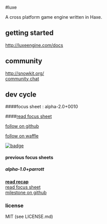 #luxe 

A cross platform game engine written in Haxe.    

## getting started

http://luxeengine.com/docs

## community

http://snowkit.org/   
[community chat](http://snowkit.org/2014/12/03/alpha-1-0parrott-recap/#communitychat)   

## dev cycle

####focus sheet : alpha-2.0+0010

####[read focus sheet](http://snowkit.org/2015/01/12/luxe-alpha-2-0/)   

[follow on github](https://github.com/underscorediscovery/luxe/milestones/alpha-2.0+0010)   

[follow on waffle](https://waffle.io/underscorediscovery/luxe)   

[![badge](https://badge.waffle.io/underscorediscovery/luxe.svg?label=alpha-2.0&title=active%20focus%20sheet)](https://waffle.io/underscorediscovery/luxe)

#### previous focus sheets

##### alpha-1.0+parrott

**[read recap](http://snowkit.org/2014/12/03/alpha-1-0parrott-recap/)**   
[read focus sheet](http://snowkit.org/2014/10/27/luxe-alpha-1-0/)   
[milestone on github](https://github.com/underscorediscovery/luxe/milestones/alpha-1.0+parrott)   

### license

MIT (see LICENSE.md)
